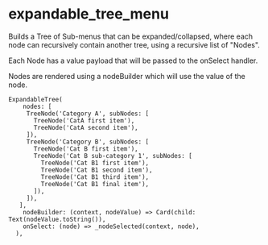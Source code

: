 # expandable_tree_menu

Builds a Tree of Sub-menus that can be expanded/collapsed, where each node can recursively 
contain another tree, using a recursive list of "Nodes".

Each Node has a value payload that will be passed to the onSelect handler.  

Nodes are rendered using a nodeBuilder which will use the value of the node.


```
ExpandableTree(
    nodes: [
     TreeNode('Category A', subNodes: [
       TreeNode('CatA first item'),
       TreeNode('CatA second item'),
     ]),
     TreeNode('Category B', subNodes: [
       TreeNode('Cat B first item'),
       TreeNode('Cat B sub-category 1', subNodes: [
         TreeNode('Cat B1 first item'),
         TreeNode('Cat B1 second item'),
         TreeNode('Cat B1 third item'),
         TreeNode('Cat B1 final item'),
       ]),
     ]),
   ],
    nodeBuilder: (context, nodeValue) => Card(child: Text(nodeValue.toString()),
    onSelect: (node) => _nodeSelected(context, node),
  ), 
```
